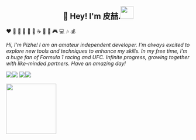<h2 align="center">👋 Hey! I'm 皮喆.<img src="https://media.giphy.com/media/WUlplcMpOCEmTGBtBW/giphy.gif" width="35"></h2>

:heart: :icecream: :strawberry: :watermelon: :lemon: :milk_glass: :coffee: :poultry_leg: :fries: :video_game: :computer: :notes: :moneybag:

*Hi, I'm Pizhe! I am an amateur independent developer.
I'm always excited to explore new tools and techniques to enhance my skills.
In my free time, I’m a huge fan of Formula 1 racing and UFC.
Infinite progress, growing together with like-minded partners.
Have an amazing day!*

![](https://img.shields.io/badge/Golang-blue?style=flat-square&logo=go)![](https://img.shields.io/badge/Java-orange?style=flat-square&logo=java) ![](https://img.shields.io/badge/Vue.js-black?style=flat-square&logo=vue.js)![](https://img.shields.io/badge/React-blue?style=flat-square&logo=React)

<img align="" height="137px" src="https://github-readme-stats.vercel.app/api/top-langs/?username=pizhecode&hide_title=true&hide_border=true&layout=compact&bg_color=0,73FA79,73FDFF,D783FF&theme=graywhite&locale=cn" />
